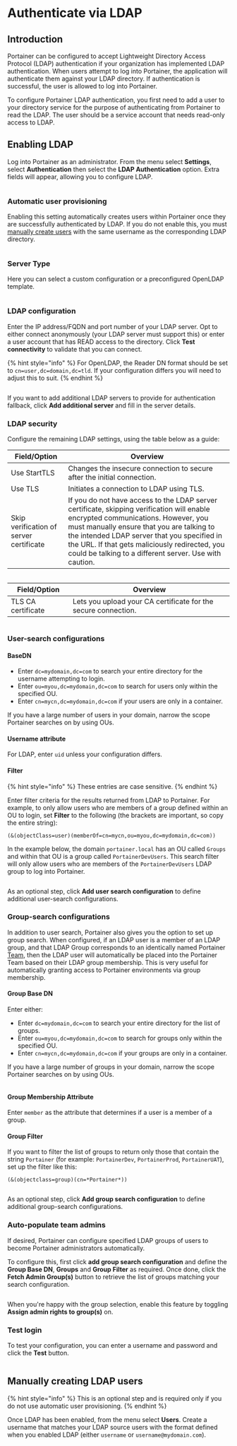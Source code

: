 # Authenticate via LDAP

## Introduction

Portainer can be configured to accept Lightweight Directory Access Protocol (LDAP) authentication if your organization has implemented LDAP authentication. When users attempt to log into Portainer, the application will authenticate them against your LDAP directory. If authentication is successful, the user is allowed to log into Portainer.

To configure Portainer LDAP authentication, you first need to add a user to your directory service for the purpose of authenticating from Portainer to read the LDAP. The user should be a service account that needs read-only access to LDAP.

## Enabling LDAP

Log into Portainer as an administrator. From the menu select **Settings**, select **Authentication** then select the **LDAP Authentication** option. Extra fields will appear, allowing you to configure LDAP.

<figure><img src="../../../.gitbook/assets/2.15-settings-authentication-ldap.gif" alt=""><figcaption></figcaption></figure>

### Automatic user provisioning

Enabling this setting automatically creates users within Portainer once they are successfully authenticated by LDAP. If you do not enable this, you must [manually create users](ldap.md#manually-creating-ldap-users) with the same username as the corresponding LDAP directory.

<figure><img src="../../../.gitbook/assets/2.15-settings-authentication-ldap-auto.png" alt=""><figcaption></figcaption></figure>

### Server Type

Here you can select a custom configuration or a preconfigured OpenLDAP template.

<figure><img src="../../../.gitbook/assets/2.15-settings-authentication-ldap-type.png" alt=""><figcaption></figcaption></figure>

### LDAP configuration

Enter the IP address/FQDN and port number of your LDAP server. Opt to either connect anonymously (your LDAP server must support this) or enter a user account that has READ access to the directory. Click **Test connectivity** to validate that you can connect.

{% hint style="info" %}
For OpenLDAP, the Reader DN format should be set to `cn=user,dc=domain,dc=tld`. If your configuration differs you will need to adjust this to suit.
{% endhint %}

<figure><img src="../../../.gitbook/assets/2.15-settings-authentication-ldap-config.png" alt=""><figcaption></figcaption></figure>

If you want to add additional LDAP servers to provide for authentication fallback, click **Add additional server** and fill in the server details.

### LDAP security

Configure the remaining LDAP settings, using the table below as a guide:

| Field/Option                            | Overview                                                                                                                                                                                                                                                                                                                                   |
| --------------------------------------- | ------------------------------------------------------------------------------------------------------------------------------------------------------------------------------------------------------------------------------------------------------------------------------------------------------------------------------------------ |
| Use StartTLS                            | Changes the insecure connection to secure after the initial connection.                                                                                                                                                                                                                                                                    |
| Use TLS                                 | Initiates a connection to LDAP using TLS.                                                                                                                                                                                                                                                                                                  |
| Skip verification of server certificate | If you do not have access to the LDAP server certificate, skipping verification will enable encrypted communications. However, you must manually ensure that you are talking to the intended LDAP server that you specified in the URL. If that gets maliciously redirected, you could be talking to a different server. Use with caution. |

<figure><img src="../../../.gitbook/assets/2.15-settings-authentication-ldap-security.png" alt=""><figcaption></figcaption></figure>

| Field/Option       | Overview                                                       |
| ------------------ | -------------------------------------------------------------- |
| TLS CA certificate | Lets you upload your CA certificate for the secure connection. |

<figure><img src="../../../.gitbook/assets/2.15-settings-authentication-ldap-security-tls.png" alt=""><figcaption></figcaption></figure>

### User-search configurations

#### BaseDN

* Enter `dc=mydomain,dc=com` to search your entire directory for the username attempting to login.
* Enter `ou=myou,dc=mydomain,dc=com` to search for users only within the specified OU.
* Enter `cn=mycn,dc=mydomain,dc=com` if your users are only in a container.

If you have a large number of users in your domain, narrow the scope Portainer searches on by using OUs.

#### Username attribute

For LDAP, enter `uid` unless your configuration differs.

#### Filter

{% hint style="info" %}
These entries are case sensitive.
{% endhint %}

Enter filter criteria for the results returned from LDAP to Portainer. For example, to only allow users who are members of a group defined within an OU to login, set **Filter** to the following (the brackets are important, so copy the entire string):

```
(&(objectClass=user)(memberOf=cn=mycn,ou=myou,dc=mydomain,dc=com))
```

In the example below, the domain `portainer.local` has an OU called `Groups` and within that OU is a group called `PortainerDevUsers`. This search filter will only allow users who are members of the `PortainerDevUsers` LDAP group to log into Portainer.

<figure><img src="../../../.gitbook/assets/2.15-settings-authentication-ldap-usersearch.png" alt=""><figcaption></figcaption></figure>

As an optional step, click **Add user search configuration** to define additional user-search configurations.

### Group-search configurations

In addition to user search, Portainer also gives you the option to set up group search. When configured, if an LDAP user is a member of an LDAP group, and that LDAP Group corresponds to an identically named Portainer [Team](../../user/teams/), then the LDAP user will automatically be placed into the Portainer Team based on their LDAP group membership. This is very useful for automatically granting access to Portainer environments via group membership.

#### Group Base DN

Enter either:

* Enter `dc=mydomain,dc=com` to search your entire directory for the list of groups.
* Enter `ou=myou,dc=mydomain,dc=com` to search for groups only within the specified OU.
* Enter `cn=mycn,dc=mydomain,dc=com` if your groups are only in a container.

If you have a large number of groups in your domain, narrow the scope Portainer searches on by using OUs.

<figure><img src="../../../.gitbook/assets/2.15-settings-authentication-ldap-groupsearch.png" alt=""><figcaption></figcaption></figure>

#### Group Membership Attribute

Enter `member` as the attribute that determines if a user is a member of a group.

#### Group Filter

If you want to filter the list of groups to return only those that contain the string `Portainer` (for example: `PortainerDev`, `PortainerProd`, `PortainerUAT`), set up the filter like this:

```
(&(objectclass=group)(cn=*Portainer*))
```

<figure><img src="../../../.gitbook/assets/2.15-settings-authentication-ldap-groupsearch-filter.png" alt=""><figcaption></figcaption></figure>

As an optional step, click **Add group search configuration** to define additional group-search configurations.

### Auto-populate team admins

If desired, Portainer can configure specified LDAP groups of users to become Portainer administrators automatically.&#x20;

To configure this, first click **add group search configuration** and define the **Group Base DN**, **Groups** and **Group Filter** as required. Once done, click the **Fetch Admin Group(s)** button to retrieve the list of groups matching your search configuration.

<figure><img src="../../../.gitbook/assets/2.15-settings-authentication-ldap-autopop.png" alt=""><figcaption></figcaption></figure>

When you're happy with the group selection, enable this feature by toggling **Assign admin rights to group(s)** on.

### Test login

To test your configuration, you can enter a username and password and click the **Test** button.

<figure><img src="../../../.gitbook/assets/2.15-settings-authentication-ldap-testlogin.png" alt=""><figcaption></figcaption></figure>

## Manually creating LDAP users

{% hint style="info" %}
This is an optional step and is required only if you do not use automatic user provisioning.
{% endhint %}

Once LDAP has been enabled, from the menu select **Users**. Create a username that matches your LDAP source users with the format defined when you enabled LDAP (either `username` or `username@mydomain.com`).
